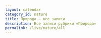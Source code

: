 ```yaml
---
layout: calendar
category_id: nature
title: Природа — все записи
description: Все записи рубрики «Природа»
permalink: /live/nature/all
---
```

